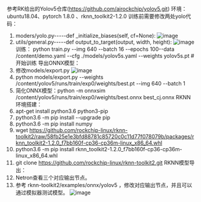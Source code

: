 参考RK给出的Yolov5仓库(https://github.com/airockchip/yolov5.git)
环境：ubuntu18.04、pytorch 1.8.0 、rknn_toolkit2-1.2.0
训练前需要修改两处yolo代码：
1. moders/yolo.py-----def _initialize_biases(self, cf=None):
![image](https://user-images.githubusercontent.com/42601033/185025037-8902b293-66ac-41b5-8ee7-95945ce4fa38.png)
2. utils/general.py-----def output_to_target(output, width, height):
![image](https://user-images.githubusercontent.com/42601033/185025099-932a327d-5341-426b-926d-87b30a3fcae9.png)
训练：
    python train.py --img 640 --batch 16 --epochs 100--data /content/demo.yaml --cfg ./models/yolov5s.yaml  --weights yolov5s.pt #开始训练
导出ONNX模型：
1. 修改models/export.py
![image](https://user-images.githubusercontent.com/42601033/185025310-af82af0c-f0c9-4a56-b282-f85cafe19a1b.png)
2. python models/export.py --weights /content/yolov5/runs/train/exp0/weights/best.pt --img 640 --batch 1
3. 简化ONNX模型：python -m onnxsim /content/yolov5/runs/train/exp0/weights/best.onnx   best_cj.onnx
RKNN环境搭建：
1. apt-get install python3.6 python3-pip
2. python3.6 -m pip install  --upgrade pip
3. python3.6 -m pip  install numpy
4. wget  https://github.com/rockchip-linux/rknn-toolkit2/raw/58fb25e1e3bfd88781c85720c0c11d77f078079b/packages/rknn_toolkit2-1.2.0_f7bb160f-cp36-cp36m-linux_x86_64.whl
5. python3.6 -m pip install rknn_toolkit2-1.2.0_f7bb160f-cp36-cp36m-linux_x86_64.whl
6. git clone https://github.com/rockchip-linux/rknn-toolkit2.git
RKNN模型导出：
1. Netron查看三个对应输出节点。
2. 参考 rknn-toolkit2/examples/onnx/yolov5 ，修改对应输出节点，并且可以通过模拟器测试模型。
![image](https://user-images.githubusercontent.com/42601033/185026147-60a3c5b2-854b-4dfe-bd6e-698d4d0081b1.png)

